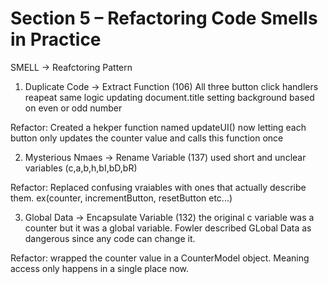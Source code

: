 # Section 5 – Refactoring Code Smells in Practice

SMELL -> Reafctoring Pattern

1. Duplicate Code -> Extract Function (106)
   All three button click handlers reapeat same logic
   updating document.title
   setting background based on even or odd number

Refactor: Created a hekper function named updateUI() now letting each button only updates the counter value and calls this function once

2. Mysterious Nmaes -> Rename Variable (137)
   used short and unclear variables
   (c,a,b,h,bI,bD,bR)

Refactor: Replaced confusing vraiables with ones that actually describe them.
ex(counter, incrementButton, resetButton etc...)

3. Global Data -> Encapsulate Variable (132)
   the original c variable was a counter but it was a global variable. Fowler described GLobal Data as dangerous since any code can change it.

Refactor: wrapped the counter value in a CounterModel object. Meaning access only happens in a single place now.
